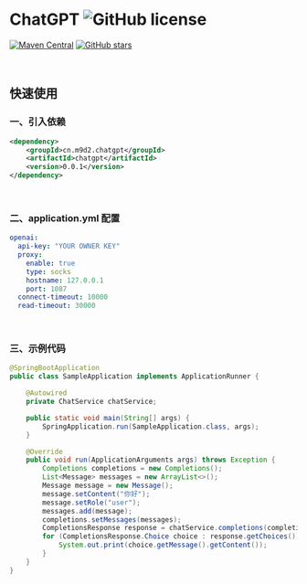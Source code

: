 # ChatGPT ![GitHub license](https://img.shields.io/github/license/m9d2/chatgpt)

[![Maven Central](https://img.shields.io/maven-central/v/cn.m9d2.chatgpt/chatgpt)](https://mvnrepository.com/artifact/cn.m9d2.chatgpt/chatgpt)
[![GitHub stars](https://img.shields.io/github/stars/m9d2/chatgpt.svg?style=social)](https://github.com/m9d2/chatgpt)

&nbsp;

## 快速使用
### 一、引入依赖
```xml
<dependency>
    <groupId>cn.m9d2.chatgpt</groupId>
    <artifactId>chatgpt</artifactId>
    <version>0.0.1</version>
</dependency>
```
&nbsp;

### 二、application.yml 配置
```yaml
openai:
  api-key: "YOUR OWNER KEY"
  proxy:
    enable: true
    type: socks
    hostname: 127.0.0.1
    port: 1087
  connect-timeout: 10000
  read-timeout: 30000
```
&nbsp;

### 三、示例代码
```java
@SpringBootApplication
public class SampleApplication implements ApplicationRunner {

    @Autowired
    private ChatService chatService;

    public static void main(String[] args) {
        SpringApplication.run(SampleApplication.class, args);
    }

    @Override
    public void run(ApplicationArguments args) throws Exception {
        Completions completions = new Completions();
        List<Message> messages = new ArrayList<>();
        Message message = new Message();
        message.setContent("你好");
        message.setRole("user");
        messages.add(message);
        completions.setMessages(messages);
        CompletionsResponse response = chatService.completions(completions);
        for (CompletionsResponse.Choice choice : response.getChoices()) {
            System.out.print(choice.getMessage().getContent());
        }
    }
}
```
